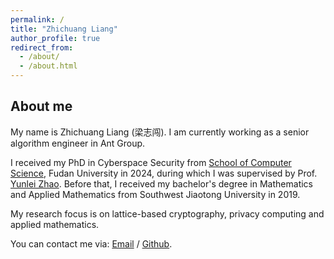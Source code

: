 ```yaml
---
permalink: /
title: "Zhichuang Liang"
author_profile: true
redirect_from: 
  - /about/
  - /about.html
---
```


## About me
My name is Zhichuang Liang (梁志闯). I am currently working as a senior algorithm engineer in Ant Group. 

I received my PhD in Cyberspace Security from [School of Computer Science](https://cs.fudan.edu.cn), Fudan University in 2024, during which I was supervised by Prof. [Yunlei Zhao](https://cs.fudan.edu.cn/3f/ba/c25909a278458/page.htm). Before that, I received my bachelor's degree in Mathematics and Applied Mathematics from Southwest Jiaotong University in 2019. 

My research focus is on lattice-based cryptography, privacy computing and applied mathematics. 

You can contact me via: [Email](mailto:zcliang19@163.com) / [Github](https://github.com/zhichuangliang).
